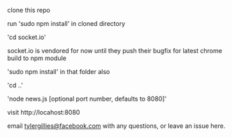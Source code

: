 clone this repo




run 'sudo npm install' in cloned directory


'cd socket.io'

socket.io is vendored for now until they push their bugfix for latest chrome build to npm module


'sudo npm install' in that folder also


'cd ..'



'node news.js [optional port number, defaults to 8080]'


visit http://locahost:8080



email tylergillies@facebook.com with any questions, or leave an issue here.

